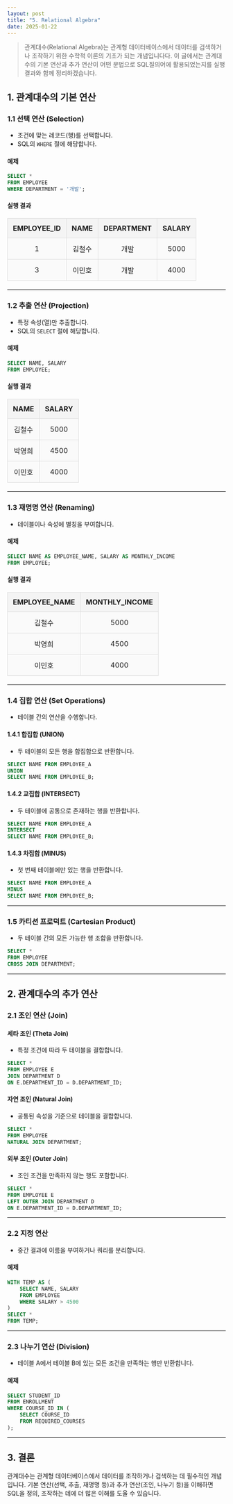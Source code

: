 ```yaml
---
layout: post
title: "5. Relational Algebra"
date: 2025-01-22
---
```


> 관계대수(Relational Algebra)는 관계형 데이터베이스에서 데이터를 검색하거나 조작하기 위한 수학적 이론의 기초가 되는 개념입니다다. 이 글에서는 관계대수의 기본 연산과 추가 연산이 어떤 문법으로 SQL질의어에 활용되었는지를 실행 결과와 함께 정리하겠습니다.

## 1. 관계대수의 기본 연산

### 1.1 선택 연산 (Selection)
- 조건에 맞는 레코드(행)를 선택합니다.
- SQL의 `WHERE` 절에 해당합니다.

#### 예제
```sql
SELECT *
FROM EMPLOYEE
WHERE DEPARTMENT = '개발';
```

#### 실행 결과
<style>
  table {
    width: 100%;
    border-collapse: collapse;
    margin: 20px 0;
  }

  th, td {
    border: 2px solid #333;
    padding: 12px;
    text-align: center;
  }

  th {
    background-color: #f4f4f4;
    font-weight: bold;
  }

  td {
    background-color: #fafafa;
  }

  table th, table td {
    border: 1px solid #ddd;
  }
</style>

<table>
  <thead>
    <tr>
      <th>EMPLOYEE_ID</th>
      <th>NAME</th>
      <th>DEPARTMENT</th>
      <th>SALARY</th>
    </tr>
  </thead>
  <tbody>
    <tr>
      <td>1</td>
      <td>김철수</td>
      <td>개발</td>
      <td>5000</td>
    </tr>
    <tr>
      <td>3</td>
      <td>이민호</td>
      <td>개발</td>
      <td>4000</td>
    </tr>
  </tbody>
</table>

---

### 1.2 추출 연산 (Projection)
- 특정 속성(열)만 추출합니다.
- SQL의 `SELECT` 절에 해당합니다.

#### 예제
```sql
SELECT NAME, SALARY
FROM EMPLOYEE;
```

#### 실행 결과
<table>
  <thead>
    <tr>
      <th>NAME</th>
      <th>SALARY</th>
    </tr>
  </thead>
  <tbody>
    <tr>
      <td>김철수</td>
      <td>5000</td>
    </tr>
    <tr>
      <td>박영희</td>
      <td>4500</td>
    </tr>
    <tr>
      <td>이민호</td>
      <td>4000</td>
    </tr>
  </tbody>
</table>

---

### 1.3 재명명 연산 (Renaming)
- 테이블이나 속성에 별칭을 부여합니다.

#### 예제
```sql
SELECT NAME AS EMPLOYEE_NAME, SALARY AS MONTHLY_INCOME
FROM EMPLOYEE;
```

#### 실행 결과
<table>
  <thead>
    <tr>
      <th>EMPLOYEE_NAME</th>
      <th>MONTHLY_INCOME</th>
    </tr>
  </thead>
  <tbody>
    <tr>
      <td>김철수</td>
      <td>5000</td>
    </tr>
    <tr>
      <td>박영희</td>
      <td>4500</td>
    </tr>
    <tr>
      <td>이민호</td>
      <td>4000</td>
    </tr>
  </tbody>
</table>

---

### 1.4 집합 연산 (Set Operations)
- 테이블 간의 연산을 수행합니다.

#### 1.4.1 합집합 (UNION)
- 두 테이블의 모든 행을 합집합으로 반환합니다.

```sql
SELECT NAME FROM EMPLOYEE_A
UNION
SELECT NAME FROM EMPLOYEE_B;
```

#### 1.4.2 교집합 (INTERSECT)
- 두 테이블에 공통으로 존재하는 행을 반환합니다.

```sql
SELECT NAME FROM EMPLOYEE_A
INTERSECT
SELECT NAME FROM EMPLOYEE_B;
```

#### 1.4.3 차집합 (MINUS)
- 첫 번째 테이블에만 있는 행을 반환합니다.

```sql
SELECT NAME FROM EMPLOYEE_A
MINUS
SELECT NAME FROM EMPLOYEE_B;
```

---

### 1.5 카티션 프로덕트 (Cartesian Product)
- 두 테이블 간의 모든 가능한 행 조합을 반환합니다.

```sql
SELECT *
FROM EMPLOYEE
CROSS JOIN DEPARTMENT;
```

---

## 2. 관계대수의 추가 연산

### 2.1 조인 연산 (Join)
#### 세타 조인 (Theta Join)
- 특정 조건에 따라 두 테이블을 결합합니다.

```sql
SELECT *
FROM EMPLOYEE E
JOIN DEPARTMENT D
ON E.DEPARTMENT_ID = D.DEPARTMENT_ID;
```

#### 자연 조인 (Natural Join)
- 공통된 속성을 기준으로 테이블을 결합합니다.

```sql
SELECT *
FROM EMPLOYEE
NATURAL JOIN DEPARTMENT;
```

#### 외부 조인 (Outer Join)
- 조인 조건을 만족하지 않는 행도 포함합니다.

```sql
SELECT *
FROM EMPLOYEE E
LEFT OUTER JOIN DEPARTMENT D
ON E.DEPARTMENT_ID = D.DEPARTMENT_ID;
```

---

### 2.2 지정 연산
- 중간 결과에 이름을 부여하거나 쿼리를 분리합니다.

#### 예제
```sql
WITH TEMP AS (
    SELECT NAME, SALARY
    FROM EMPLOYEE
    WHERE SALARY > 4500
)
SELECT *
FROM TEMP;
```

---

### 2.3 나누기 연산 (Division)
- 테이블 A에서 테이블 B에 있는 모든 조건을 만족하는 행만 반환합니다.

#### 예제
```sql
SELECT STUDENT_ID
FROM ENROLLMENT
WHERE COURSE_ID IN (
    SELECT COURSE_ID
    FROM REQUIRED_COURSES
);
```

---

## 3. 결론

관계대수는 관계형 데이터베이스에서 데이터를 조작하거나 검색하는 데 필수적인 개념입니다. 기본 연산(선택, 추출, 재명명 등)과 추가 연산(조인, 나누기 등)을 이해하면 SQL을 정의, 조작하는 데에 더 많은 이해를 도울 수 있습니다.

